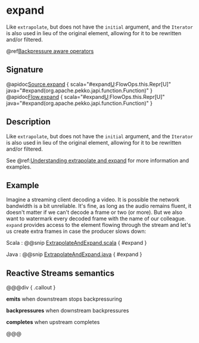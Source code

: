 # expand

Like `extrapolate`, but does not have the `initial` argument, and the `Iterator` is also used in lieu of the original element, allowing for it to be rewritten and/or filtered.

@ref[Backpressure aware operators](../index.md#backpressure-aware-operators)

## Signature

@apidoc[Source.expand](Source) { scala="#expand[U](expander:Out=&gt;Iterator[U]):FlowOps.this.Repr[U]" java="#expand(org.apache.pekko.japi.function.Function)" }
@apidoc[Flow.expand](Flow) { scala="#expand[U](expander:Out=&gt;Iterator[U]):FlowOps.this.Repr[U]" java="#expand(org.apache.pekko.japi.function.Function)" }

## Description

Like `extrapolate`, but does not have the `initial` argument, and the `Iterator` is also used in lieu of the original 
element, allowing for it to be rewritten and/or filtered.

See @ref:[Understanding extrapolate and expand](../../stream-rate.md#understanding-extrapolate-and-expand) for more information
and examples.

## Example

Imagine a streaming client decoding a video. It is possible the network bandwidth is a bit 
unreliable. It's fine, as long as the audio remains fluent, it doesn't matter if we can't decode 
a frame or two (or more). But we also want to watermark every decoded frame with the name of 
our colleague. `expand` provides access to the element flowing through the stream
and let's us create extra frames in case the producer slows down:

Scala
:   @@snip [ExtrapolateAndExpand.scala](/docs/src/test/scala/docs/stream/operators/sourceorflow/ExtrapolateAndExpand.scala) { #expand }

Java
:   @@snip [ExtrapolateAndExpand.java](/docs/src/test/java/jdocs/stream/operators/sourceorflow/ExtrapolateAndExpand.java) { #expand }


## Reactive Streams semantics

@@@div { .callout }

**emits** when downstream stops backpressuring

**backpressures** when downstream backpressures

**completes** when upstream completes

@@@

